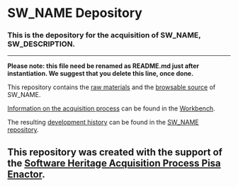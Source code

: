 # SW_NAME Depository

### This is the depository for the acquisition of SW_NAME, SW_DESCRIPTION.

-------------------

__Please note: this file need be renamed as README.md just after instantiation. We suggest that you delete this line, once done.__

This repository contains the [raw materials](./raw_materials) and the [browsable source](./browsable_source) of SW_NAME.

[Information on the acquisition process](https://github.com/Unipisa/SW_NAME-Workbench/tree/master/metadata) can be found in the [Workbench](https://github.com/Unipisa/SW_NAME-Workbench).

The resulting 
[development history](https://github.com/Unipisa/SW_NAME/tree/SourceCode/)  can be found in the [SW_NAME repository](https://github.com/Unipisa/SW_NAME).


This repository was created with the support of the 
[Software Heritage Acquisition Process Pisa Enactor](https://github.com/Unipisa/SWHAPPE).
-------------------


